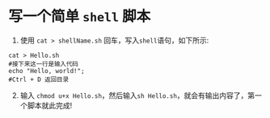 # 写一个简单 `shell` 脚本
1.  使用 `cat > shellName.sh` 回车，写入`shell`语句，如下所示:
```shell
cat > Hello.sh
#接下来这一行是输入代码
echo "Hello, world!";
#Ctrl + D 返回目录
```
2. 输入 `chmod u+x Hello.sh`，然后输入`sh Hello.sh`，就会有输出内容了，第一个脚本就此完成!
